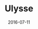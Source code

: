 ---
layout: site
title: "Ulysse"
date: 2016-07-11
categories: [community]
version: 1.6.6
major: 1
minor: 6
patch: 6
slug: ulysse
link: https://www.ulysseonthetruck.com/#/
submitter: lpolepeddi
permalink: /sites/:slug
---